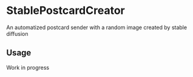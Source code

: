 # StablePostcardCreator

An automatized postcard sender with a random image created by stable diffusion

## Usage

Work in progress
